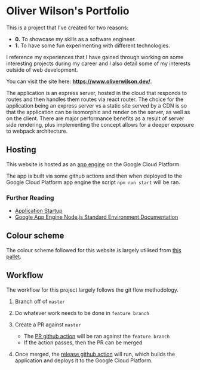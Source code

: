 # Oliver Wilson's Portfolio

This is a project that I've created for two reasons:

- **0.** To showcase my skills as a software engineer.
- **1.** To have some fun experimenting with different technologies.

I reference my experiences that I have gained through working on some interesting projects during my career and I also detail some of my interests outside of web development.

You can visit the site here: **https://www.oliverwilson.dev/**.

The application is an express server, hosted in the cloud that responds to routes and then handles them routes via react router. The choice for the application being an express server vs a static site served by a CDN is so that the application can be isomorphic and render on the server, as well as on the client. There are major performance benefits as a result of server side rendering, plus implementing the concept allows for a deeper exposure to webpack architecture.

## Hosting

This website is hosted as an [app engine](https://cloud.google.com/appengine) on the Google Cloud Platform.

The app is built via some github actions and then when deployed to the Google Cloud Platform app engine the script `npm run start` will be ran.

### Further Reading

- [Application Startup](https://cloud.google.com/appengine/docs/flexible/nodejs/runtime#application_startup)
- [Google App Engine Node.js Standard Environment Documentation](https://cloud.google.com/appengine/docs/standard/nodejs)

## Colour scheme

The colour scheme followed for this website is largely utilised from [this pallet](https://coolors.co/ef476f-ffd166-06d6a0-118ab2-073b4c).

## Workflow

The workflow for this project largely follows the git flow methodology.

1. Branch off of `master`

2. Do whatever work needs to be done in `feature branch`

3. Create a PR against `master`

   - The [PR github action](./.github/workflows/PR.yaml) will be ran against the `feature branch`
   - If the action passes, then the PR can be merged

4. Once merged, the [release github action](./.github/workflows/release.yaml) will run, which builds the application and deploys it to the Google Cloud Platform.
